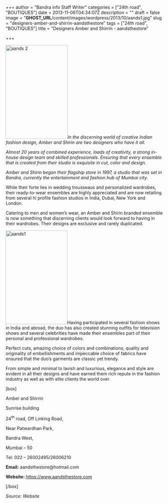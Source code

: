+++
author = "Bandra info Staff Writer"
categories = ["24th road", "BOUTIQUES"]
date = 2013-11-06T04:34:07Z
description = ""
draft = false
image = "__GHOST_URL__/content/images/wordpress/2013/10/aands1.jpg"
slug = "designers-amber-and-shirrin-aandsthestore"
tags = ["24th road", "BOUTIQUES"]
title = "Designers Amber and Shirrin - aandsthestore"

+++


<p><a href="https://i1.wp.com/bandra.info/wp-content/uploads/2013/10/aands-2.jpg?ssl=1"><img loading="lazy" class="size-medium wp-image-4578 alignright" src="https://i1.wp.com/bandra.info/wp-content/uploads/2013/10/aands-2.jpg?resize=198%2C300&#038;ssl=1" alt="aands 2" width="198" height="300" srcset="https://i1.wp.com/bandra.info/wp-content/uploads/2013/10/aands-2.jpg?resize=198%2C300&amp;ssl=1 198w, https://i1.wp.com/bandra.info/wp-content/uploads/2013/10/aands-2.jpg?w=300&amp;ssl=1 300w" sizes="(max-width: 198px) 100vw, 198px" data-recalc-dims="1" /></a><em>In the discerning world of creative Indian fashion design, Amber and Shirin are two designers who have it all.</em></p>
<p><em>Almost 20 years of combined experience, loads of creativity, a strong in-house design team and skilled professionals. Ensuring that every ensemble that is created from their studio is exquisite in cut, color and design.</em></p>
<p><em>Amber and Shirin began their flagship store in 1997, a studio that was set in Bandra, currently the entertainment and fashion hub of Mumbai city.</em></p>
<p>While their forte lies in wedding trousseaus and personalized wardrobes, their ready-to-wear ensembles are highly appreciated and are now retailing from several hi profile fashion studios in India, Dubai, New York and London.</p>
<p>Catering to men and women’s wear, an Amber and Shirin branded ensemble is now something that discerning clients would look forward to having in their wardrobes. Their designs are exclusive and rarely duplicated.</p>
<p><a href="https://i2.wp.com/bandra.info/wp-content/uploads/2013/10/aands1.jpg?ssl=1"><img loading="lazy" class="size-medium wp-image-4579 alignleft" src="https://i2.wp.com/bandra.info/wp-content/uploads/2013/10/aands1.jpg?resize=197%2C300&#038;ssl=1" alt="aands1" width="197" height="300" srcset="https://i2.wp.com/bandra.info/wp-content/uploads/2013/10/aands1.jpg?resize=197%2C300&amp;ssl=1 197w, https://i2.wp.com/bandra.info/wp-content/uploads/2013/10/aands1.jpg?w=302&amp;ssl=1 302w" sizes="(max-width: 197px) 100vw, 197px" data-recalc-dims="1" /></a>Having participated in several fashion shows in India and abroad, the duo has also created stunning outfits for television shows and several celebrities have made their ensembles part of their personal and professional wardrobes.</p>
<p>Perfect cuts, amazing choice of colors and combinations, quality and originality of embellishments and impeccable choice of fabrics have ensured that the duo&#8217;s garments are classic yet trendy.</p>
<p>From simple and minimal to lavish and luxurious, elegance and style are evident in all their designs and have earned them rich repute in the fashion industry as well as with elite clients the world over.</p>
<p>[box]</p>
<p>Amber and Shirrin</p>
<p>Sunrise building</p>
<p>24<sup>th</sup> road, Off Linking Road,</p>
<p>Near Patwardhan Park,</p>
<p>Bandra West,</p>
<p>Mumbai – 50</p>
<p>Tel: 022 – 26002495/26006210</p>
<p><b>Email:</b> aandsthestore@hotmail.com</p>
<p><b>Website: </b><a href="https://www.aandsthestore.com">https://www.aandsthestore.com</a></p>
<p>[/box]</p>
<p><em>Source: Website</em></p>
<p>&nbsp;</p>



